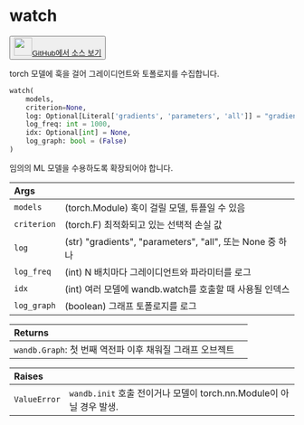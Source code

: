 
# watch

<p><button style={{display: 'flex', alignItems: 'center', backgroundColor: 'white', border: '1px solid #ddd', padding: '10px', borderRadius: '6px', cursor: 'pointer', boxShadow: '0 2px 3px rgba(0,0,0,0.1)', transition: 'all 0.3s'}}><a href='https://www.github.com/wandb/wandb/tree/v0.16.4/wandb/sdk/wandb_watch.py#L20-L106' style={{fontSize: '1.2em', display: 'flex', alignItems: 'center'}}><img src='https://github.githubassets.com/images/modules/logos_page/GitHub-Mark.png' height='32px' width='32px' style={{marginRight: '10px'}}/>GitHub에서 소스 보기</a></button></p>

torch 모델에 훅을 걸어 그레이디언트와 토폴로지를 수집합니다.

```python
watch(
    models,
    criterion=None,
    log: Optional[Literal['gradients', 'parameters', 'all']] = "gradients",
    log_freq: int = 1000,
    idx: Optional[int] = None,
    log_graph: bool = (False)
)
```

임의의 ML 모델을 수용하도록 확장되어야 합니다.

| Args |  |
| :--- | :--- |
|  `models` |  (torch.Module) 훅이 걸릴 모델, 튜플일 수 있음 |
|  `criterion` |  (torch.F) 최적화되고 있는 선택적 손실 값 |
|  `log` |  (str) "gradients", "parameters", "all", 또는 None 중 하나 |
|  `log_freq` |  (int) N 배치마다 그레이디언트와 파라미터를 로그 |
|  `idx` |  (int) 여러 모델에 wandb.watch를 호출할 때 사용될 인덱스 |
|  `log_graph` |  (boolean) 그래프 토폴로지를 로그 |

| Returns |  |
| :--- | :--- |
|  `wandb.Graph`: 첫 번째 역전파 이후 채워질 그래프 오브젝트 |

| Raises |  |
| :--- | :--- |
|  `ValueError` |  `wandb.init` 호출 전이거나 모델이 torch.nn.Module이 아닐 경우 발생. |